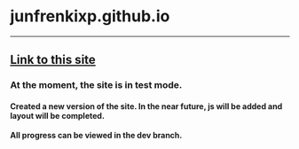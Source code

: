 # junfrenkixp.github.io

---

## [Link to this site](https://junfrenkixp.github.io)

### At the moment, the site is in test mode.

#### Created a new version of the site. In the near future, js will be added and layout will be completed.

**All progress can be viewed in the dev branch.**
